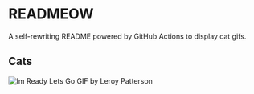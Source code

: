 # READMEOW

A self-rewriting README powered by GitHub Actions to display cat gifs.

## Cats

![Im Ready Lets Go GIF by Leroy Patterson](https://media3.giphy.com/media/CjmvTCZf2U3p09Cn0h/200.gif?cid=9acd02dar0vhlakajiclnyrafstwdco2tseqso6cftepj60a&ep=v1_gifs_search&rid=200.gif&ct=g)
